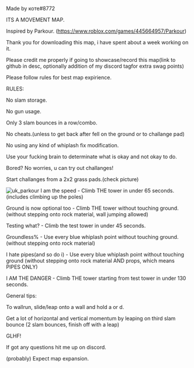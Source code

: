 Made by коте#8772

ITS A MOVEMENT MAP.

Inspired by Parkour. (https://www.roblox.com/games/445664957/Parkour)

Thank you for downloading this map, i have spent about a week working on it.

Please credit me properly if going to showcase/record this map(link to github in desc, optionally addition of my discord tagfor extra swag points)


Please follow rules for best map expirience.

RULES:

No slam storage.

No gun usage.

Only 3 slam bounces in a row/combo.

No cheats.(unless to get back after fell on the ground or to challange pad)

No using any kind of whiplash fix modification.

Use your fucking brain to determinate what is okay and not okay to do.


Bored? No worries, u can try out challanges!

Start challanges from a 2x2 grass pads.(check picture)

![uk_parkour](https://user-images.githubusercontent.com/125969101/220345791-4e68269f-3a0e-40b4-a5e2-12fad50e59bb.png)
I am the speed - Climb THE tower in under 65 seconds. (includes climbing up the poles)

Ground is now optional too - Climb THE tower without touching ground. (without stepping onto rock material, wall jumping allowed)

Testing what? - Climb the test tower in under 45 seconds.

Groundless% - Use every blue whiplash point without touching ground. (without stepping onto rock material)

I hate pipes(and so do i) - Use every blue whiplash point without touching ground (without stepping onto rock material AND props, which means PIPES ONLY)

I AM THE DANGER - Climb THE tower starting from test tower in under 130 seconds.


General tips:

To wallrun, slide/leap onto a wall and hold a or d.

Get a lot of horizontal and vertical momentum by leaping on third slam bounce (2 slam bounces, finish off with a leap)

GLHF!


If got any questions hit me up on discord.

(probably) Expect map expansion.

